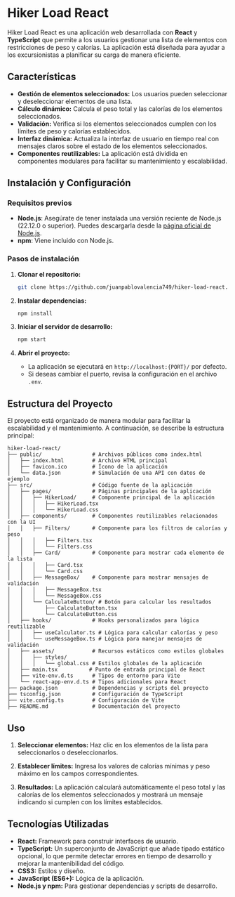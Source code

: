 # Hiker Load React

Hiker Load React es una aplicación web desarrollada con **React** y **TypeScript** que permite a los usuarios gestionar una lista de elementos con restricciones de peso y calorías. La aplicación está diseñada para ayudar a los excursionistas a planificar su carga de manera eficiente.

## Características

- **Gestión de elementos seleccionados:** Los usuarios pueden seleccionar y deseleccionar elementos de una lista.
- **Cálculo dinámico:** Calcula el peso total y las calorías de los elementos seleccionados.
- **Validación:** Verifica si los elementos seleccionados cumplen con los límites de peso y calorías establecidos.
- **Interfaz dinámica:** Actualiza la interfaz de usuario en tiempo real con mensajes claros sobre el estado de los elementos seleccionados.
- **Componentes reutilizables:** La aplicación está dividida en componentes modulares para facilitar su mantenimiento y escalabilidad.

## Instalación y Configuración

### Requisitos previos

- **Node.js**: Asegúrate de tener instalada una versión reciente de Node.js (22.12.0 o superior). Puedes descargarla desde la [página oficial de Node.js](https://nodejs.org/).
- **npm**: Viene incluido con Node.js.

### Pasos de instalación

1. **Clonar el repositorio:**

   ```bash
   git clone https://github.com/juanpablovalencia749/hiker-load-react.git
   ```

2. **Instalar dependencias:**

   ```bash
   npm install
   ```

3. **Iniciar el servidor de desarrollo:**

   ```bash
   npm start
   ```

4. **Abrir el proyecto:**
   - La aplicación se ejecutará en `http://localhost:{PORT}/` por defecto.
   - Si deseas cambiar el puerto, revisa la configuración en el archivo `.env`.

## Estructura del Proyecto

El proyecto está organizado de manera modular para facilitar la escalabilidad y el mantenimiento. A continuación, se describe la estructura principal:

```
hiker-load-react/
├── public/                # Archivos públicos como index.html
│   ├── index.html         # Archivo HTML principal
│   ├── favicon.ico        # Ícono de la aplicación
│   └── data.json          # Simulación de una API con datos de ejemplo
├── src/                   # Código fuente de la aplicación
│   ├── pages/             # Páginas principales de la aplicación
│   │   ├── HikerLoad/     # Componente principal de la aplicación
│   │   │   ├── HikerLoad.tsx
│   │   │   └── HikerLoad.css
│   ├── components/        # Componentes reutilizables relacionados con la UI
│   │   ├── Filters/       # Componente para los filtros de calorías y peso
│   │   │   ├── Filters.tsx
│   │   │   └── Filters.css
│   │   ├── Card/          # Componente para mostrar cada elemento de la lista
│   │   │   ├── Card.tsx
│   │   │   └── Card.css
│   │   ├── MessageBox/    # Componente para mostrar mensajes de validación
│   │   │   ├── MessageBox.tsx
│   │   │   └── MessageBox.css
│   │   └── CalculateButton/ # Botón para calcular los resultados
│   │       ├── CalculateButton.tsx
│   │       └── CalculateButton.css
│   ├── hooks/             # Hooks personalizados para lógica reutilizable
│   │   ├── useCalculator.ts # Lógica para calcular calorías y peso
│   │   └── useMessageBox.ts # Lógica para manejar mensajes de validación
│   ├── assets/            # Recursos estáticos como estilos globales
│   │   ├── styles/
│   │   │   └── global.css # Estilos globales de la aplicación
│   ├── main.tsx          # Punto de entrada principal de React
│   ├── vite-env.d.ts      # Tipos de entorno para Vite
│   └── react-app-env.d.ts # Tipos adicionales para React
├── package.json           # Dependencias y scripts del proyecto
├── tsconfig.json          # Configuración de TypeScript
├── vite.config.ts         # Configuración de Vite
├── README.md              # Documentación del proyecto
```

## Uso

1. **Seleccionar elementos:**
   Haz clic en los elementos de la lista para seleccionarlos o deseleccionarlos.

2. **Establecer límites:**
   Ingresa los valores de calorías mínimas y peso máximo en los campos correspondientes.

3. **Resultados:**
   La aplicación calculará automáticamente el peso total y las calorías de los elementos seleccionados y mostrará un mensaje indicando si cumplen con los límites establecidos.

## Tecnologías Utilizadas

- **React:** Framework para construir interfaces de usuario.
- **TypeScript:** Un superconjunto de JavaScript que añade tipado estático opcional, lo que permite detectar errores en tiempo de desarrollo y mejorar la mantenibilidad del código.
- **CSS3:** Estilos y diseño.
- **JavaScript (ES6+):** Lógica de la aplicación.
- **Node.js y npm:** Para gestionar dependencias y scripts de desarrollo.

